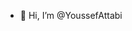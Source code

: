 - 👋 Hi, I’m @YoussefAttabi

<!---
YoussefAttabi/YoussefAttabi is a ✨ special ✨ repository because its `README.md` (this file) appears on your GitHub profile.
You can click the Preview link to take a look at your changes.
--->
